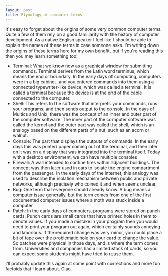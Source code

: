 ```yaml
---
layout: post
title: Etymology of computer terms
---
```


It's easy to forget about the origins of some very common computer terms. Quite a few of them rely on a good familiarity with the
history of computer development. As a native English speaker I feel like I should be able to explain the names of these terms in case
someone asks. I'm writing down the origins of these terms here for my own benefit, but if you're reading this then you may learn something too!

* Terminal: What we know now as a graphical window for submitting commands. Terminal derives from the Latin word terminus, which means the end or boundary. In the early days of computing, computers were in a big cabinet, and you entered commands into them using a connected typewriter-like device, which was called a terminal. It is called a terminal because the device is at the end of the cable connected to the computer. 
* Shell: This refers to the software that interprets your commands, runs your programs, and then sends output to the console. In the days of Multics and Unix, there was the concept of an inner and outer part of the computer software. The inner part of the computer software was called the kernel and the outer part was called the shell, which is an analogy based on the different parts of a nut, such as an acorn or walnut.
* Console: The part that displays the outputs of commands. In the early days this was printed paper coming out of the terminal, and then later on it was on a display that was integrated into the terminal itself. Today with a desktop environment, we can have multiple consoles 
* Firewall: A wall intended to confine fires within adjacent buildings. The concept was then later used in cars to isolate the engine compartment from the passenger. In the early days of the internet, this analogy was used to describe the isolation mechanism between public and private networks, although precisely who coined it and when seems unclear.
* Bug: One term that everyone should already know. A bug means a computer issue generally, but the term comes from one of the first documented computer issues where a moth was stuck inside a computer.
* Patch: In the early days of computers, programs were stored on punch cards. Punch cards are small cards that have printed holes in them to denote values. If you made a mistake in your program then you would need to print your program out again, which certainly sounds annoying and laborious. If the required change was very minor, you could place a bit of tape over the problematic hole on your card to change the value. So patches were physical in those days, and is where the term comes from. Universities and companies had a limited stock of cards, so you can expect some students might have tried to reuse them.

I'll probably update this again at some point with corrections and more fun factoids that I learn about. Ciao. 
